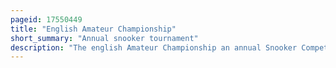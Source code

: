 ```yaml
---
pageid: 17550449
title: "English Amateur Championship"
short_summary: "Annual snooker tournament"
description: "The english Amateur Championship an annual Snooker Competition is the highest-ranking and most prestigious amateur Event in England. It is also the oldest and longest running Snooker Tournament in the World and was established in 1916 a full 11 Years before the World Snooker Championship."
---
```

